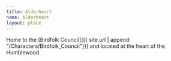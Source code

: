 ```yaml
---
title: Alderheart
name: Alderheart
layout: place
---
```


Home to the [Birdfolk Council]({{ site.url | append: "/Characters/Birdfolk_Council"}}) and located at the heart of the Humblewood.
